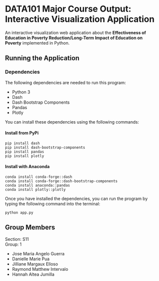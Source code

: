 # DATA101 Major Course Output: Interactive Visualization Application

An interactive visualization web application about the **Effectiveness of Education in Poverty Reduction/Long-Term Impact of Education on Poverty** implemented in Python.

## Running the Application
### Dependencies
The following dependencies are needed to run this program:
- Python 3
- Dash
- Dash Bootstrap Components
- Pandas
- Plotly

You can install these dependencies using the following commands:
#### Install from PyPi
```
pip install dash
pip install dash-bootstrap-components
pip install pandas
pip install plotly
```
#### Install with Anaconda
```
conda install conda-forge::dash
conda install conda-forge::dash-bootstrap-components
conda install anaconda::pandas
conda install plotly::plotly
```
Once you have installed the dependencies, you can run the program by typing the following command into the terminal:
```
python app.py
```

## Group Members
Section: S11<br>
Group: 1
- Jose Maria Angelo Guerra
- Danielle Marie Pua
- Jilliane Margaux Elloso
- Raymond Matthew Intervalo
- Hannah Altea Jumilla
